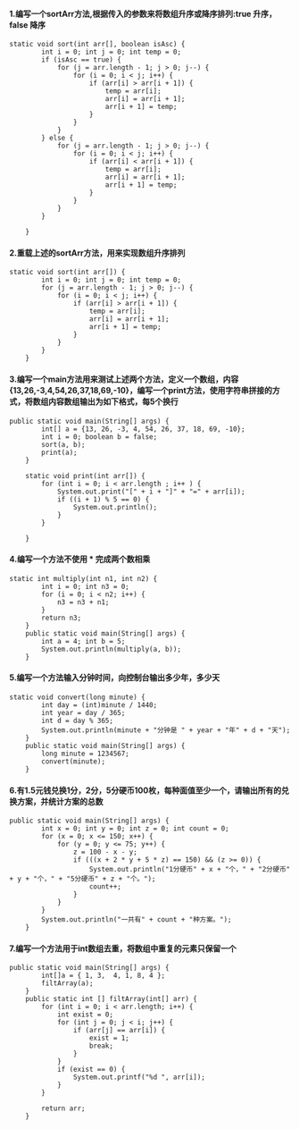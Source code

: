 ####  1.编写一个sortArr方法,根据传入的参数来将数组升序或降序排列:true 升序， false 降序  

```
static void sort(int arr[], boolean isAsc) {
		int i = 0; int j = 0; int temp = 0;
		if (isAsc == true) {
			for (j = arr.length - 1; j > 0; j--) {
				for (i = 0; i < j; i++) {
					if (arr[i] > arr[i + 1]) {
						temp = arr[i];
						arr[i] = arr[i + 1];
						arr[i + 1] = temp;
					}
				}
			}
		} else {
			for (j = arr.length - 1; j > 0; j--) {
				for (i = 0; i < j; i++) {
					if (arr[i] < arr[i + 1]) {
						temp = arr[i];
						arr[i] = arr[i + 1];
						arr[i + 1] = temp;
					}
				}
			}
		}

	}
```
#### 2.重载上述的sortArr方法，用来实现数组升序排列  

```
static void sort(int arr[]) {
		int i = 0; int j = 0; int temp = 0;
		for (j = arr.length - 1; j > 0; j--) {
			for (i = 0; i < j; i++) {
				if (arr[i] > arr[i + 1]) {
					temp = arr[i];
					arr[i] = arr[i + 1];
					arr[i + 1] = temp;
				}
			}
		}
	}
```
#### 3.编写一个main方法用来测试上述两个方法，定义一个数组，内容 {13,26,-3,4,54,26,37,18,69,-10}，编写一个print方法，使用字符串拼接的方式，将数组内容数组输出为如下格式，每5个换行  

```
public static void main(String[] args) {
		int[] a = {13, 26, -3, 4, 54, 26, 37, 18, 69, -10};
		int i = 0; boolean b = false;
		sort(a, b);
		print(a);
	}

	static void print(int arr[]) {
		for (int i = 0; i < arr.length ; i++ ) {
			System.out.print("[" + i + "]" + "=" + arr[i]);
			if ((i + 1) % 5 == 0) {
				System.out.println();
			}
		}

	}
```
#### 4.编写一个方法不使用 * 完成两个数相乘  

```
static int multiply(int n1, int n2) {
		int i = 0; int n3 = 0;
		for (i = 0; i < n2; i++) {
			n3 = n3 + n1;
		}
		return n3;
	}
	public static void main(String[] args) {
		int a = 4; int b = 5;
		System.out.println(multiply(a, b));
	}
```
#### 5.编写一个方法输入分钟时间，向控制台输出多少年，多少天  

```
static void convert(long minute) {
		int day = (int)minute / 1440;
		int year = day / 365;
		int d = day % 365;
		System.out.println(minute + "分钟是 " + year + "年" + d + "天");
	}
	public static void main(String[] args) {
		long minute = 1234567;
		convert(minute);
	}
```
#### 6.有1.5元钱兑换1分，2分，5分硬币100枚，每种面值至少一个，请输出所有的兑换方案，并统计方案的总数  

```
public static void main(String[] args) {
		int x = 0; int y = 0; int z = 0; int count = 0;
		for (x = 0; x <= 150; x++) {
			for (y = 0; y <= 75; y++) {
				z = 100 - x - y;
				if (((x + 2 * y + 5 * z) == 150) && (z >= 0)) {
					System.out.println("1分硬币" + x + "个，" + "2分硬币" + y + "个，" + "5分硬币" + z + "个。");
					count++;
				}
			}
		}
		System.out.println("一共有" + count + "种方案。");
	}
```
#### 7.编写一个方法用于int数组去重，将数组中重复的元素只保留一个 

```
public static void main(String[] args) {
		int[]a = { 1, 3,  4, 1, 8, 4 };
		filtArray(a);
	}
	public static int [] filtArray(int[] arr) {
		for (int i = 0; i < arr.length; i++) {
			int exist = 0;
			for (int j = 0; j < i; j++) {
				if (arr[j] == arr[i]) {
					exist = 1;
					break;
				}
			}
			if (exist == 0) {
				System.out.printf("%d ", arr[i]);
			}
		}

		return arr;
	}
```
